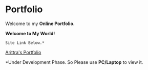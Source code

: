 # Portfolio

Welcome to my **Online Portfolio.**

**Welcome to My World!**
```
Site Link Below.*
```
[Arittra's Portfolio](https://arittra-bag.github.io/Portfolio/)

*Under Development Phase. So Please use **PC/Laptop** to view it.
